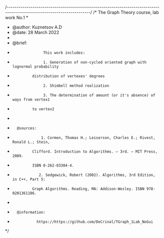 /*------------------------------------------------------------------------------------------------------------------------*/
/*                                    The Graph Theory course, lab work No.1
*
*    @author: Kuznetsov A.D
*    @date: 	28 March 2022
*
*    @brief:
*                   This work includes:
*                   1. Generation of non-cycled oriented graph with lognormal probability
*              distribution of vertexes' degrees
*                   2. Shimbell method realization
*                   3. The determination of amount (or it's absence) of ways from vertex1
*              to vertex2
*
*   	@sources:
*    			   1. Cormen, Thomas H.; Leiserson, Charles E.; Rivest, Ronald L.; Stein,
*    		   Clifford. Introduction to Algorithms. — 3rd. — MIT Press, 2009.
*              ISBN 0-262-03384-4.
*                 2. Sedgewick, Robert (2002). Algorithms, 3rd Edition, in C++, Part 5:
*              Graph Algorithms. Reading, MA: Addison-Wesley. ISBN 978-0201361186.
*
*		@information:
*   			 https://https://github.com/DeCrinal/TGraph_1Lab_NoGui
*/
